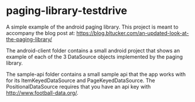 # paging-library-testdrive
A simple example of the android paging library. This project is meant to accompany the blog post at:
https://blog.bltucker.com/an-updated-look-at-the-paging-library/

The android-client folder contains a small android project that shows an example of each of the 3
DataSource objects implemented by the paging library.

The sample-api folder contains a small sample api that the app works with for its 
ItemKeyedDataSource and PageKeyedDataSource. The PositionalDataSource requires that you have an
api key with http://www.football-data.org/.
